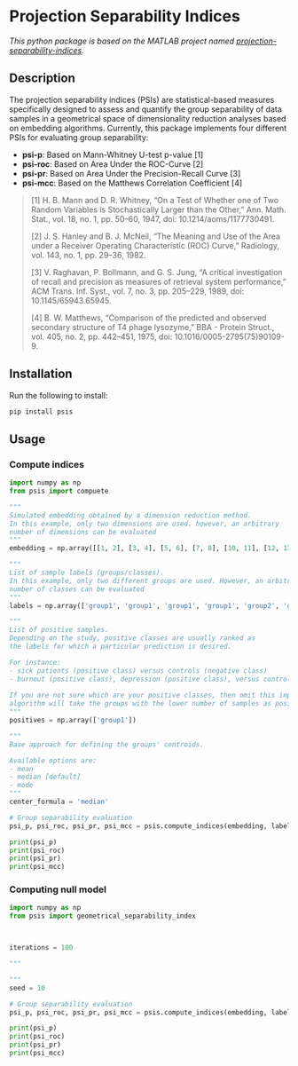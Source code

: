 # Projection Separability Indices

*This python package is based on the MATLAB project named [projection-separability-indices](https://github.com/biomedical-cybernetics/projection-separability-indices).*

## Description

The projection separability indices (PSIs) are statistical-based measures specifically designed to assess and quantify the group separability of data samples in a geometrical space of dimensionality reduction analyses based on embedding algorithms. Currently, this package implements four different PSIs for evaluating group separability:

* **psi-p**: Based on Mann-Whitney U-test p-value [1]
* **psi-roc**: Based on Area Under the ROC-Curve [2]
* **psi-pr**: Based on Area Under the Precision-Recall Curve [3]
* **psi-mcc**: Based on the Matthews Correlation Coefficient [4]

> [1] H. B. Mann and D. R. Whitney, “On a Test of Whether one of Two Random Variables is Stochastically Larger than the Other,” Ann. Math. Stat., vol. 18, no. 1, pp. 50–60, 1947, doi: 10.1214/aoms/1177730491.
> 
> [2] J. S. Hanley and B. J. McNeil, “The Meaning and Use of the Area under a Receiver Operating Characteristic (ROC) Curve,” Radiology, vol. 143, no. 1, pp. 29–36, 1982.
> 
> [3] V. Raghavan, P. Bollmann, and G. S. Jung, “A critical investigation of recall and precision as measures of retrieval system performance,” ACM Trans. Inf. Syst., vol. 7, no. 3, pp. 205–229, 1989, doi: 10.1145/65943.65945.
> 
> [4] B. W. Matthews, “Comparison of the predicted and observed secondary structure of T4 phage lysozyme,” BBA - Protein Struct., vol. 405, no. 2, pp. 442–451, 1975, doi: 10.1016/0005-2795(75)90109-9.

## Installation

Run the following to install:

```python
pip install psis
```

## Usage

### Compute indices

```python
import numpy as np
from psis import compuete

"""
Simulated embedding obtained by a dimension reduction method.
In this example, only two dimensions are used. however, an arbitrary 
number of dimensions can be evaluated
"""
embedding = np.array([[1, 2], [3, 4], [5, 6], [7, 8], [10, 11], [12, 13], [14, 15], [16, 17]])

"""
List of sample labels (groups/classes).
In this example, only two different groups are used. However, an arbitrary 
number of classes can be evaluated
"""
labels = np.array(['group1', 'group1', 'group1', 'group1', 'group2', 'group2', 'group2', 'group2'])

"""
List of positive samples.
Depending on the study, positive classes are usually ranked as 
the labels for which a particular prediction is desired. 

For instance: 
- sick patients (positive class) versus controls (negative class)
- burnout (positive class), depression (positive class), versus control (negative class)
 
If you are not sure which are your positive classes, then omit this input and the 
algorithm will take the groups with the lower number of samples as positive
"""
positives = np.array(['group1'])

"""
Base approach for defining the groups' centroids.

Available options are:
- mean
- median [default]
- mode
"""
center_formula = 'median'

# Group separability evaluation
psi_p, psi_roc, psi_pr, psi_mcc = psis.compute_indices(embedding, labels, positives, center_formula)

print(psi_p)
print(psi_roc)
print(psi_pr)
print(psi_mcc)
```

### Computing null model

```python
import numpy as np
from psis import geometrical_separability_index



iterations = 100

"""

"""
seed = 10

# Group separability evaluation
psi_p, psi_roc, psi_pr, psi_mcc = psis.compute_indices(embedding, labels, positives, center_formula)

print(psi_p)
print(psi_roc)
print(psi_pr)
print(psi_mcc)
```